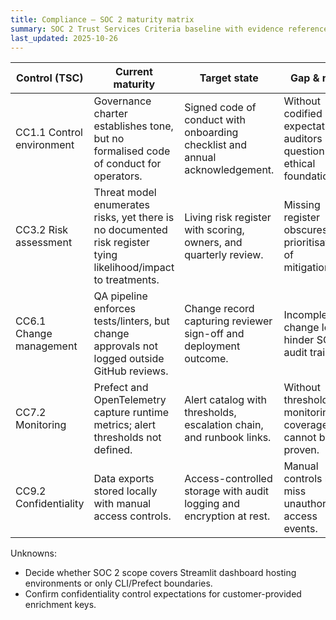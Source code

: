 ```yaml
---
title: Compliance — SOC 2 maturity matrix
summary: SOC 2 Trust Services Criteria baseline with evidence references, owners, and remediation actions.
last_updated: 2025-10-26
---
```


| Control (TSC)             | Current maturity                                                                                               | Target state                                                                 | Gap & risk                                                               | Risk severity | Evidence                                                                                                                               | Control owner           | Remediation                                                                             |
| ------------------------- | -------------------------------------------------------------------------------------------------------------- | ---------------------------------------------------------------------------- | ------------------------------------------------------------------------ | ------------- | -------------------------------------------------------------------------------------------------------------------------------------- | ----------------------- | --------------------------------------------------------------------------------------- |
| CC1.1 Control environment | Governance charter establishes tone, but no formalised code of conduct for operators.                          | Signed code of conduct with onboarding checklist and annual acknowledgement. | Without codified expectations, auditors may question ethical foundation. | Medium        | [`docs/governance/project-charter.md`](../../governance/project-charter.md).                                                           | Leadership & People Ops | [Backlog: SOC2-001](../remediation-backlog.md#soc2-001-publish-code-of-conduct)         |
| CC3.2 Risk assessment     | Threat model enumerates risks, yet there is no documented risk register tying likelihood/impact to treatments. | Living risk register with scoring, owners, and quarterly review.             | Missing register obscures prioritisation of mitigations.                 | High          | [`docs/security/threat-model.md`](../../security/threat-model.md); risk register to be maintained at `docs/security/risk-register.md`. | Security                | [Backlog: SOC2-002](../remediation-backlog.md#soc2-002-maintain-risk-register)          |
| CC6.1 Change management   | QA pipeline enforces tests/linters, but change approvals not logged outside GitHub reviews.                    | Change record capturing reviewer sign-off and deployment outcome.            | Incomplete change logs hinder SOC 2 audit trail.                         | Medium        | [`.github/workflows/process-data.yml`](../../../.github/workflows/process-data.yml); GitHub PR history.                                | Engineering             | [Backlog: SOC2-003](../remediation-backlog.md#soc2-003-enhance-change-records)          |
| CC7.2 Monitoring          | Prefect and OpenTelemetry capture runtime metrics; alert thresholds not defined.                               | Alert catalog with thresholds, escalation chain, and runbook links.          | Without thresholds, monitoring coverage cannot be proven.                | Medium        | [`docs/metrics/metrics-plan.md`](../../metrics/metrics-plan.md); Prefect telemetry configuration.                                      | Observability           | [Backlog: SOC2-004](../remediation-backlog.md#soc2-004-define-alert-thresholds)         |
| CC9.2 Confidentiality     | Data exports stored locally with manual access controls.                                                       | Access-controlled storage with audit logging and encryption at rest.         | Manual controls may miss unauthorised access events.                     | High          | [`docs/explanations/architecture.md`](../../explanations/architecture.md); export logs to be archived under `dist/logs/access/`.       | Platform                | [Backlog: SOC2-005](../remediation-backlog.md#soc2-005-harden-confidentiality-controls) |

Unknowns:

- Decide whether SOC 2 scope covers Streamlit dashboard hosting environments or only CLI/Prefect boundaries.
- Confirm confidentiality control expectations for customer-provided enrichment keys.
